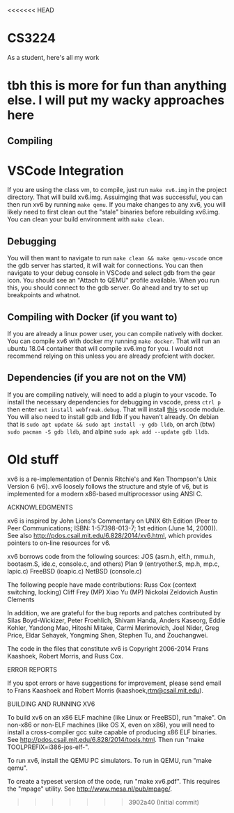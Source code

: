 <<<<<<< HEAD
# CS3224
As a student, here's all my work

tbh this is more for fun than anything else. I will put my wacky approaches here
=======

## Compiling
# VSCode Integration
If you are using the class vm, to compile, just run `make xv6.img` in the project directory. That will build xv6.img. Assuimging that was successful, you can then run xv6 by running `make qemu`. If you make changes to any xv6, you will likely need to first clean out the "stale" binaries before rebuilding xv6.img. You can clean your build environment with `make clean`.

## Debugging 
You will then want to navigate to
run `make clean && make qemu-vscode` once the gdb server has started, it will wait for connections. You can then 
navigate to your debug console in VSCode and select gdb from the gear icon. You should see an "Attach to QEMU" profile 
available. When you run this, you should connect to the gdb server. Go ahead and try to set up breakpoints and whatnot. 

## Compiling with Docker (if you want to)
If you are already a linux power user, you can compile natively with docker. You can compile xv6 with docker my running `make docker`. That will run an ubuntu 18.04 container that will compile xv6.img for you. I would not recommend relying on this unless you are already profcient with docker.

## Dependencies (if you are not on the VM)
If you are compiling natively, will need to add a plugin to your vscode. To install the necessary dependencies for debugging in vscode, press `ctrl p` then enter `ext install webfreak.debug`. 
That will install [this](https://github.com/WebFreak001/code-debug) vscode module. You will also need to install
gdb and lldb if you haven't already. On debian that is `sudo apt update && sudo apt install -y gdb lldb`, on arch 
(btw) `sudo pacman -S gdb lldb`, and alpine `sudo apk add --update gdb lldb`.


# Old stuff

xv6 is a re-implementation of Dennis Ritchie's and Ken Thompson's Unix
Version 6 (v6).  xv6 loosely follows the structure and style of v6,
but is implemented for a modern x86-based multiprocessor using ANSI C.

ACKNOWLEDGMENTS

xv6 is inspired by John Lions's Commentary on UNIX 6th Edition (Peer
to Peer Communications; ISBN: 1-57398-013-7; 1st edition (June 14,
2000)). See also http://pdos.csail.mit.edu/6.828/2014/xv6.html, which
provides pointers to on-line resources for v6.

xv6 borrows code from the following sources:
    JOS (asm.h, elf.h, mmu.h, bootasm.S, ide.c, console.c, and others)
    Plan 9 (entryother.S, mp.h, mp.c, lapic.c)
    FreeBSD (ioapic.c)
    NetBSD (console.c)

The following people have made contributions:
    Russ Cox (context switching, locking)
    Cliff Frey (MP)
    Xiao Yu (MP)
    Nickolai Zeldovich
    Austin Clements

In addition, we are grateful for the bug reports and patches contributed by
Silas Boyd-Wickizer, Peter Froehlich, Shivam Handa, Anders Kaseorg, Eddie
Kohler, Yandong Mao, Hitoshi Mitake, Carmi Merimovich, Joel Nider, Greg Price,
Eldar Sehayek, Yongming Shen, Stephen Tu, and Zouchangwei.

The code in the files that constitute xv6 is
Copyright 2006-2014 Frans Kaashoek, Robert Morris, and Russ Cox.

ERROR REPORTS

If you spot errors or have suggestions for improvement, please send
email to Frans Kaashoek and Robert Morris (kaashoek,rtm@csail.mit.edu). 

BUILDING AND RUNNING XV6

To build xv6 on an x86 ELF machine (like Linux or FreeBSD), run "make".
On non-x86 or non-ELF machines (like OS X, even on x86), you will
need to install a cross-compiler gcc suite capable of producing x86 ELF
binaries.  See http://pdos.csail.mit.edu/6.828/2014/tools.html.
Then run "make TOOLPREFIX=i386-jos-elf-".

To run xv6, install the QEMU PC simulators.  To run in QEMU, run "make qemu".

To create a typeset version of the code, run "make xv6.pdf".  This
requires the "mpage" utility.  See http://www.mesa.nl/pub/mpage/.
>>>>>>> 3902a40 (Initial commit)
